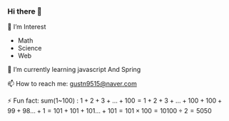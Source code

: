 ### Hi there 👋
🤔 I’m Interest
- Math
- Science
- Web


🌱 I’m currently learning javascript And Spring

📫 How to reach me: gustn9515@naver.com

⚡ Fun fact: sum(1~100) : $1+2+3+\dots+100 = 1+2+3+\dots+100 + 100+99+98\dots+1 = 101+101+101\dots+101 = 101 \times 100 = 10100 \div 2 = 5050$




<!--![Anurag's GitHub stats](https://github-readme-stats.vercel.app/api?username=anuraghazra&theme=dark&show_icons=true&theme=transparent)-->
<!--
**kimhyunso/kimhyunso** is a ✨ _special_ ✨ repository because its `README.md` (this file) appears on your GitHub profile.

Here are some ideas to get you started:

- 🔭 I’m currently working on ...
- 🌱 I’m currently learning ...
- 👯 I’m looking to collaborate on ...
- 🤔 I’m looking for help with ...
- 💬 Ask me about ...
- 📫 How to reach me: ...
- 😄 Pronouns: ...
- ⚡ Fun fact: ...
-->
